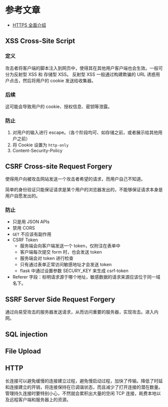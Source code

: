 
# 参考文章

+ [HTTPS 全面介绍](http://www.wxtlife.com/2016/03/27/%E8%AF%A6%E8%A7%A3https%E6%98%AF%E5%A6%82%E4%BD%95%E7%A1%AE%E4%BF%9D%E5%AE%89%E5%85%A8%E7%9A%84%EF%BC%9F/)


## XSS Cross-Site Script
### 定义
攻击者将客户端的脚本注入到网页中，使得其在其他用户客户端也会生效。一般可分为反射型 XSS 和 存储型 XSS。
反射型 XSS 一般通过构建欺骗的 URL 诱惑用户点击，然后将用户的 cookie 发送给收集器。

### 后续
这可能会导致用户的 cookie、授权信息、密钥等泄露。
### 防止
1. 对用户的输入进行 escape。（各个阶段均可、如存储之前，或者展示给其他用户之前）
2. 将 Cookie 设置为 `http-only`
3. Content-Security-Policy

## CSRF Cross-site Request Forgery
使得用户向被攻击网站发送一个攻击者希望的请求，而用户自己不知道。

简单的身份验证只能保证请求是某个用户的浏览器发出的，不能够保证请求本身是用户自愿发出的。
### 防止
+ 只是用 JSON APIs
+ 禁用 CORS
+ `GET` 不应该有副作用
+ CSRF Token
  - 服务端会向客户端发送一个 token，仅附注在表单中
  - 客户端每次提交 form 时，也会发送 token
  - 服务端会对 token 进行检查
  - 只有通过表单正常访问敏感地址才会发送 token
  - flask 中通过设置参数 SECURY_KEY 来生成 csrf-token
+ Referer 字段：标明请求源于哪个地址，敏感数据的请求来源应该位于同一域名下。

## SSRF Server Side Request Forgery
通过向易受攻击的服务器发送请求，从而访问重要的服务器，实现攻击。进入内网。

## SQL injection

## File Upload

## HTTP

长连接可以避免缓慢的连接建立过程，避免慢启动过程，加快了传输。降低了时延和连接建立的开销，将连接保持在已调谐状态，而且减少了打开连接的潜在数量。管理持久连接时要特别小心，不然就会累积出大量的空闲 TCP 连接，耗费本地以及远程客户端和服务器上的资源。
